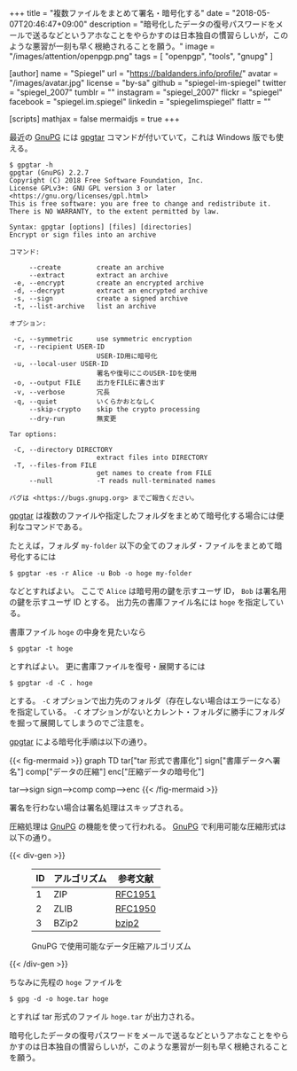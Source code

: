 +++
title = "複数ファイルをまとめて署名・暗号化する"
date = "2018-05-07T20:46:47+09:00"
description = "暗号化したデータの復号パスワードをメールで送るなどというアホなことをやらかすのは日本独自の慣習らしいが，このような悪習が一刻も早く根絶されることを願う。"
image = "/images/attention/openpgp.png"
tags = [ "openpgp", "tools", "gnupg" ]

[author]
  name      = "Spiegel"
  url       = "https://baldanders.info/profile/"
  avatar    = "/images/avatar.jpg"
  license   = "by-sa"
  github    = "spiegel-im-spiegel"
  twitter   = "spiegel_2007"
  tumblr    = ""
  instagram = "spiegel_2007"
  flickr    = "spiegel"
  facebook  = "spiegel.im.spiegel"
  linkedin  = "spiegelimspiegel"
  flattr    = ""

[scripts]
  mathjax = false
  mermaidjs = true
+++

最近の [GnuPG] には [gpgtar] コマンドが付いていて，これは Windows 版でも使える。

```text
$ gpgtar -h
gpgtar (GnuPG) 2.2.7
Copyright (C) 2018 Free Software Foundation, Inc.
License GPLv3+: GNU GPL version 3 or later <https://gnu.org/licenses/gpl.html>
This is free software: you are free to change and redistribute it.
There is NO WARRANTY, to the extent permitted by law.

Syntax: gpgtar [options] [files] [directories]
Encrypt or sign files into an archive

コマンド:

     --create         create an archive
     --extract        extract an archive
 -e, --encrypt        create an encrypted archive
 -d, --decrypt        extract an encrypted archive
 -s, --sign           create a signed archive
 -t, --list-archive   list an archive

オプション:

 -c, --symmetric      use symmetric encryption
 -r, --recipient USER-ID
                      USER-ID用に暗号化
 -u, --local-user USER-ID
                      署名や復号にこのUSER-IDを使用
 -o, --output FILE    出力をFILEに書き出す
 -v, --verbose        冗長
 -q, --quiet          いくらかおとなしく
     --skip-crypto    skip the crypto processing
     --dry-run        無変更

Tar options:

 -C, --directory DIRECTORY
                      extract files into DIRECTORY
 -T, --files-from FILE
                      get names to create from FILE
     --null           -T reads null-terminated names

バグは <https://bugs.gnupg.org> までご報告ください。
```

[gpgtar] は複数のファイルや指定したフォルダをまとめて暗号化する場合には便利なコマンドである。

たとえば，フォルダ `my-folder` 以下の全てのフォルダ・ファイルをまとめて暗号化するには

```text
$ gpgtar -es -r Alice -u Bob -o hoge my-folder
```

などとすればよい。
ここで `Alice` は暗号用の鍵を示すユーザ ID， `Bob` は署名用の鍵を示すユーザ ID とする。
出力先の書庫ファイル名には `hoge` を指定している。

書庫ファイル `hoge` の中身を見たいなら

```text
$ gpgtar -t hoge
```

とすればよい。
更に書庫ファイルを復号・展開するには

```text
$ gpgtar -d -C . hoge
```

とする。
`-C` オプションで出力先のフォルダ（存在しない場合はエラーになる）を指定している。
`-C` オプションがないとカレント・フォルダに勝手にフォルダを掘って展開してしまうのでご注意を。

[gpgtar] による暗号化手順は以下の通り。

{{< fig-mermaid >}}
graph TD
  tar["tar 形式で書庫化"]
  sign["書庫データへ署名"]
  comp["データの圧縮"]
  enc["圧縮データの暗号化"]

  tar-->sign
  sign-->comp
  comp-->enc
{{< /fig-mermaid >}}

署名を行わない場合は署名処理はスキップされる。

圧縮処理は [GnuPG] の機能を使って行われる。
[GnuPG] で利用可能な圧縮形式は以下の通り。

{{< div-gen >}}
<figure>
<table>
<thead>
<tr><th>ID</th><th>アルゴリズム</th><th>参考文献</th></tr>
</thead>
<tbody>
<tr>
<td class='right'>1</td>
<td class="nowrap">ZIP</td>
<td><a href="https://tools.ietf.org/html/rfc1951">RFC1951</a></td>
</tr><tr>
<td class='right'>2</td>
<td class="nowrap">ZLIB</td>
<td><a href="https://tools.ietf.org/html/rfc1950">RFC1950</a></td>
</tr><tr>
<td class='right'>3</td>
<td class="nowrap">BZip2</td>
<td><a href="http://www.bzip.org/">bzip2</a></td>
</tr>
</tbody>
</table>
<figcaption>GnuPG で使用可能なデータ圧縮アルゴリズム</figcaption>
</figure>
{{< /div-gen >}}

ちなみに先程の `hoge` ファイルを


```text
$ gpg -d -o hoge.tar hoge
```

とすれば tar 形式のファイル `hoge.tar` が出力される。

暗号化したデータの復号パスワードをメールで送るなどというアホなことをやらかすのは日本独自の慣習らしいが，このような悪習が一刻も早く根絶されることを願う。

[GnuPG]: https://gnupg.org/ "The GNU Privacy Guard"
[gpgtar]: https://www.gnupg.org/documentation/manuals/gnupg/gpgtar.html "Using the GNU Privacy Guard: gpgtar"
